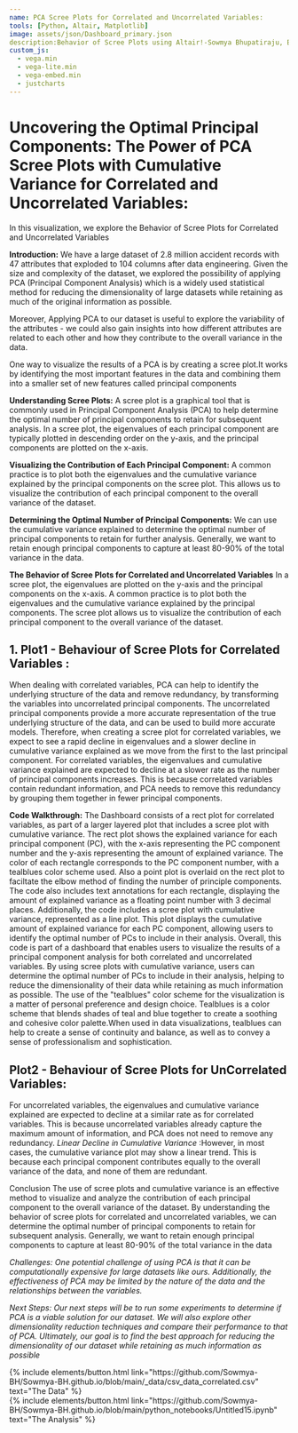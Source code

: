 ```yaml
---
name: PCA Scree Plots for Correlated and Uncorrelated Variables:
tools: [Python, Altair, Matplotlib]
image: assets/json/Dashboard_primary.json
description:Behavior of Scree Plots using Altair!-Sowmya Bhupatiraju, Bennett Custer, Job Monita
custom_js:
  - vega.min
  - vega-lite.min
  - vega-embed.min
  - justcharts
---
```


# Uncovering the Optimal Principal Components: The Power of PCA Scree Plots with Cumulative Variance for Correlated and Uncorrelated Variables:
In this visualization, we explore the Behavior of Scree Plots for Correlated and Uncorrelated Variables

<vegachart schema-url="{{ site.baseurl }}/assets/json/Dashboard_primary.json" style="width: 100%"></vegachart>

**Introduction:** We have a large dataset of 2.8 million accident records with 47 attributes that exploded to 104 columns after data engineering. Given the size and complexity of the dataset, we explored the possibility of applying PCA (Principal Component Analysis) which is a widely used statistical method for reducing the dimensionality of large datasets while retaining as much of the original information as possible.

Moreover, Applying PCA to our dataset is useful to explore the variability of the attributes - we could also gain insights into how different attributes are related to each other and how they contribute to the overall variance in the data.

One way to visualize the results of a PCA is by creating a scree plot.It works by identifying the most important features in the data and combining them into a smaller set of new features called principal components

**Understanding Scree Plots:**
A scree plot is a graphical tool that is commonly used in Principal Component Analysis (PCA) to help determine the optimal number of principal components to retain for subsequent analysis. In a scree plot, the eigenvalues of each principal component are typically plotted in descending order on the y-axis, and the principal components are plotted on the x-axis.

**Visualizing the Contribution of Each Principal Component:**
A common practice is to plot both the eigenvalues and the cumulative variance explained by the principal components on the scree plot. This allows us to visualize the contribution of each principal component to the overall variance of the dataset.

**Determining the Optimal Number of Principal Components:**
We can use the cumulative variance explained to determine the optimal number of principal components to retain for further analysis. Generally, we want to retain enough principal components to capture at least 80-90% of the total variance in the data.

**The Behavior of Scree Plots for Correlated and Uncorrelated Variables**
In a scree plot, the eigenvalues are plotted on the y-axis and the principal components on the x-axis. A common practice is to plot both the eigenvalues and the cumulative variance explained by the principal components. The scree plot allows us to visualize the contribution of each principal component to the overall variance of the dataset.

<vegachart schema-url="{{ site.baseurl }}/assets/json/Dashboard_primary.json" style="width: 100%"></vegachart>

 
## 1. Plot1 - Behaviour of Scree Plots for Correlated Variables :
<vegachart schema-url="{{ site.baseurl }}/assets/json/Dashboard_primary.json" style="width: 100%"></vegachart>
<vegachart schema-url="{{ site.baseurl }}/assets/json/bfro_sightings.json" style="width: 100%"></vegachart>


When dealing with correlated variables, PCA can help to identify the underlying structure of the data and remove redundancy, by transforming the variables into uncorrelated principal components. The uncorrelated principal components provide a more accurate representation of the true underlying structure of the data, and can be used to build more accurate models. Therefore, when creating a scree plot for correlated variables, we expect to see a rapid decline in eigenvalues and a slower decline in cumulative variance explained as we move from the first to the last principal component.
For correlated variables, the eigenvalues and cumulative variance explained are expected to decline at a slower rate as the number of principal components increases. This is because correlated variables contain redundant information, and PCA needs to remove this redundancy by grouping them together in fewer principal components.

**Code Walkthrough:** 
 The Dashboard consists of a rect plot for correlated variables, as part of a larger layered plot that includes a scree plot with cumulative variance. The rect plot shows the explained variance for each principal component (PC), with the x-axis representing the PC component number and the y-axis representing the amount of explained variance. The color of each rectangle corresponds to the PC component number, with a tealblues color scheme used. Also a point plot is overlaid on the rect plot to faciltate the elbow method of finding the number of principle components. 
 The code also includes text annotations for each rectangle, displaying the amount of explained variance as a floating point number with 3 decimal places. Additionally, the code includes a scree plot with cumulative variance, represented as a line plot. This plot displays the cumulative amount of explained variance for each PC component, allowing users to identify the optimal number of PCs to include in their analysis.
 Overall, this code is part of a dashboard that enables users to visualize the results of a principal component analysis for both correlated and uncorrelated variables. By using scree plots with cumulative variance, users can determine the optimal number of PCs to include in their analysis, helping to reduce the dimensionality of their data while retaining as much information as possible.
 The use of the "tealblues" color scheme for the visualization is a matter of personal preference and design choice. Tealblues is a color scheme that blends shades of teal and blue together to create a soothing and cohesive color palette.When used in data visualizations, tealblues can help to create a sense of continuity and balance, as well as to convey a sense of professionalism and sophistication.

## Plot2 - Behaviour of Scree Plots for UnCorrelated Variables:
For uncorrelated variables, the eigenvalues and cumulative variance explained are expected to decline at a similar rate as for correlated variables. This is because uncorrelated variables already capture the maximum amount of information, and PCA does not need to remove any redundancy. *Linear Decline in Cumulative Variance* :However, in most cases, the cumulative variance plot may show a linear trend. This is because each principal component contributes equally to the overall variance of the data, and none of them are redundant.

<vegachart schema-url="{{ site.baseurl }}/assets/json/dashboard_secondary.json" style="width: 100%"></vegachart>

Conclusion
The use of scree plots and cumulative variance is an effective method to visualize and analyze the contribution of each principal component to the overall variance of the dataset. By understanding the behavior of scree plots for correlated and uncorrelated variables, we can determine the optimal number of principal components to retain for subsequent analysis. Generally, we want to retain enough principal components to capture at least 80-90% of the total variance in the data



*Challenges: One potential challenge of using PCA is that it can be computationally expensive for large datasets like ours. Additionally, the effectiveness of PCA may be limited by the nature of the data and the relationships between the variables.*

*Next Steps: Our next steps will be to run some experiments to determine if PCA is a viable solution for our dataset. We will also explore other dimensionality reduction techniques and compare their performance to that of PCA. Ultimately, our goal is to find the best approach for reducing the dimensionality of our dataset while retaining as much information as possible*



<!-- these are written in a combo of html and liquid --> 

<div class="left">
{% include elements/button.html link="https://github.com/Sowmya-BH/Sowmya-BH.github.io/blob/main/_data/csv_data_correlated.csv" text="The Data" %}
</div>

<div class="right">
{% include elements/button.html link="https://github.com/Sowmya-BH/Sowmya-BH.github.io/blob/main/python_notebooks/Untitled15.ipynb" text="The Analysis" %}
</div>


